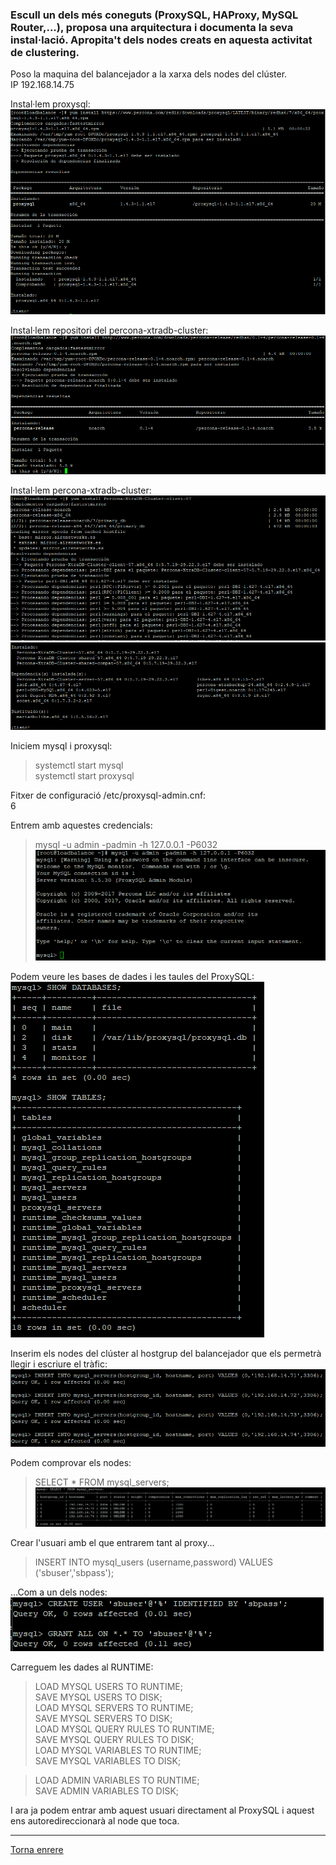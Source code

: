 ### Escull un dels més coneguts (ProxySQL, HAProxy, MySQL Router,...), proposa una arquitectura i documenta la seva instal·lació. Apropita't dels nodes creats en aquesta activitat de clustering.
  
Poso la maquina del balancejador a la xarxa dels nodes del clúster.  
IP 192.168.14.75  
  
Instal·lem proxysql:  
![1](https://raw.githubusercontent.com/Josep88/MP10UF2-A5/master/img/exercici2/1.PNG)   
  
Instal·lem repositori del percona-xtradb-cluster:  
![1](https://raw.githubusercontent.com/Josep88/MP10UF2-A5/master/img/exercici2/2.PNG)   
  
Instal·lem percona-xtradb-cluster:  
![1](https://raw.githubusercontent.com/Josep88/MP10UF2-A5/master/img/exercici2/3.PNG)   
![1](https://raw.githubusercontent.com/Josep88/MP10UF2-A5/master/img/exercici2/4.PNG)   
  
Iniciem mysql i proxysql:  
> systemctl start mysql  
> systemctl start proxysql  
  
Fitxer de configuració /etc/proxysql-admin.cnf:  
6
  
Entrem amb aquestes credencials:  
> mysql -u admin -padmin -h 127.0.0.1 -P6032  
![1](https://raw.githubusercontent.com/Josep88/MP10UF2-A5/master/img/exercici2/5.PNG)   
  
Podem veure les bases de dades i les taules del ProxySQL:  
![1](https://raw.githubusercontent.com/Josep88/MP10UF2-A5/master/img/exercici2/7.PNG)   
  
Inserim els nodes del clúster al hostgrup del balancejador que els permetrà llegir i escriure el tràfic:  
![1](https://raw.githubusercontent.com/Josep88/MP10UF2-A5/master/img/exercici2/8.PNG)   

Podem comprovar els nodes:  
> SELECT * FROM mysql_servers;  
![1](https://raw.githubusercontent.com/Josep88/MP10UF2-A5/master/img/exercici2/9.PNG)   
  
Crear l'usuari amb el que entrarem tant al proxy...  
> INSERT INTO mysql_users (username,password) VALUES ('sbuser','sbpass');  

...Com a un dels nodes:  
![1](https://raw.githubusercontent.com/Josep88/MP10UF2-A5/master/img/exercici2/10.PNG)   

Carreguem les dades al RUNTIME:  
> LOAD MYSQL USERS TO RUNTIME;  
> SAVE MYSQL USERS TO DISK;  
> LOAD MYSQL SERVERS TO RUNTIME;  
> SAVE MYSQL SERVERS TO DISK;  
> LOAD MYSQL QUERY RULES TO RUNTIME;  
> SAVE MYSQL QUERY RULES TO DISK;  
> LOAD MYSQL VARIABLES TO RUNTIME;  
> SAVE MYSQL VARIABLES TO DISK;  
  
> LOAD ADMIN VARIABLES TO RUNTIME;  
> SAVE ADMIN VARIABLES TO DISK;  
  
I ara ja podem entrar amb aquest usuari directament al ProxySQL i aquest ens autoredireccionarà al node que toca.  
  
  
***
[Torna enrere](https://github.com/Josep88/MP10UF2-A5)
